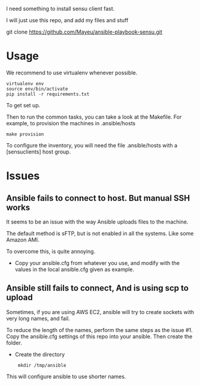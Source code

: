 I need something to install sensu client fast.

I will just use this repo, and add my files and stuff


git clone https://github.com/Mayeu/ansible-playbook-sensu.git


# Usage

We recommend to use virtualenv whenever possible.

    virtualenv env
    source env/bin/activate
    pip install -r requirements.txt

To get set up.

Then to run the common tasks, you can take a look at the Makefile. For example, to provision the machines in .ansible/hosts

    make provision

To configure the inventory, you will need the file .ansible/hosts with a [sensuclients] host group.


# Issues

## Ansible fails to connect to host. But manual SSH works

It seems to be an issue with the way Ansible uploads files to the machine.

The default method is sFTP, but is not enabled in all the systems. Like some Amazon AMI.

To overcome this, is quite annoying.

 - Copy your ansible.cfg from whatever you use, and modify with the values in the local ansible.cfg given as example.


## Ansible still fails to connect, And is using scp to upload

Sometimes, if you are using AWS EC2, ansible will try to create sockets with very long names, and fail.

To reduce the length of the names, perform the same steps as the issue #1. Copy the ansible.cfg settings
of this repo into your ansible. Then create the folder.

 - Create the directory

        mkdir /tmp/ansible

This will configure ansible to use shorter names.


